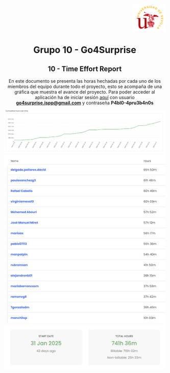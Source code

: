 <div align="right">
    <img src="../logo_US.png" alt="Go4Surprise Logo" width="100">
</div>
<div align="center">

# Grupo 10 - Go4Surprise

## 10 - Time Effort Report

En este documento se presenta las horas hechadas por cada uno de los miembros del equipo durante todo el proyecto, esto se acompaña de una gráfica que muestra el avance del proyecto. Para poder acceder al aplicación ha de iniciar sesión [aquí](https://app.timecamp.com) con usuario **go4surprise.ispp@gmail.com** y contraseña **P4bl0-4pru3b4n0s**

<img src="./TimeCharts/Chart.png">
<img src="./TimeCharts/PerUser.png">
<img src="./TimeCharts/Total.png">

